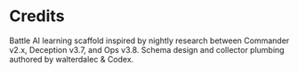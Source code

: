 # Credits

Battle AI learning scaffold inspired by nightly research between Commander v2.x, Deception v3.7, and Ops v3.8.
Schema design and collector plumbing authored by walterdalec & Codex.
